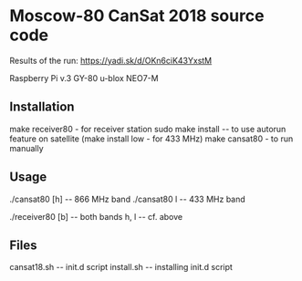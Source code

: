# Moscow-80 CanSat 2018 source code

Results of the run: https://yadi.sk/d/OKn6ciK43YxstM

Raspberry Pi v.3
GY-80
u-blox NEO7-M

## Installation

 make receiver80 - for receiver station
 sudo make install -- to use autorun feature on satellite
 (make install low - for 433 MHz)
 make cansat80 - to run manually

## Usage
./cansat80 [h] -- 866 MHz band
./cansat80 l -- 433 MHz band

./receiver80 [b] -- both bands
h, l -- cf. above

## Files
cansat18.sh -- init.d script
install.sh -- installing init.d script
